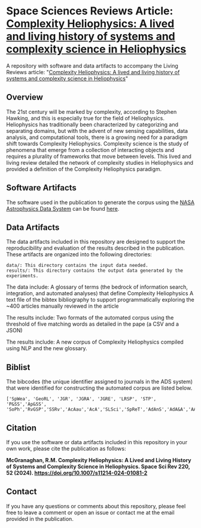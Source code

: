 # Space Sciences Reviews Article: [Complexity Heliophysics: A lived and living history of systems and complexity science in Heliophysics](https://link.springer.com/article/10.1007/s11214-024-01081-2)

A repository with software and data artifacts to accompany the Living Reviews article: "[Complexity Heliophysics: A lived and living history of systems and complexity science in Heliophysics](https://link.springer.com/article/10.1007/s11214-024-01081-2)"

## Overview

The 21st century will be marked by complexity, according to Stephen Hawking, and this is especially true for the field of Heliophysics. Heliophysics has traditionally been characterized by categorizing and separating domains, but with the advent of new sensing capabilities, data analysis, and computational tools, there is a growing need for a paradigm shift towards Complexity Heliophysics. Complexity science is the study of phenomena that emerge from a collection of interacting objects and requires a plurality of frameworks that move between levels. This lived and living review detailed the network of complexity studies in Heliophysics and provided a definition of the Complexity Heliophysics paradigm. 


## Software Artifacts

The software used in the publication to generate the corpus using the [NASA Astrophysics Data System](https://ui.adsabs.harvard.edu/) can be found [here](https://github.com/rmcgranaghan/Helio-KNOW/tree/main/utils).

## Data Artifacts

The data artifacts included in this repository are designed to support the reproducibility and evaluation of the results described in the publication. These artifacts are organized into the following directories:

    data/: This directory contains the input data needed.
    results/: This directory contains the output data generated by the experiments.

The data include: 
    A glossary of terms (the bedrock of information search, integration, and automated analyses) that define Complexity Heliophysics
    A text file of the bibtex bibliography to support programmatically exploring the ~400 articles manually reviewed in the article

The results include:
    Two formats of the automated corpus using the threshold of five matching words as detailed in the pape (a CSV and a JSON) 

The results include: A new corpus of Complexity Heliophysics compiled using NLP and the new glossary. 

## Biblist
The bibcodes (the unique identifier assigned to journals in the ADS system) that were identified for constructing the automated corpus are listed below. 
```
['SpWea', 'GeoRL', 'JGR', 'JGRA', 'JGRE', 'LRSP', 'STP', 'P&SS','Ap&SS', 'SoPh','RvGSP','SSRv','AcAau','AcA','SLSci','SpReT','AdAnS','AdA&A','AASP','AdAp','AdAtS','AdGeo','AdSpR','ASPRv','AurPh','JComp','JPCom','Cmplx','LRCA','ApL','ASPRv','PLoSO','E&SS']
```

## Citation

If you use the software or data artifacts included in this repository in your own work, please cite the publication as follows:

__McGranaghan, R.M. Complexity Heliophysics: A Lived and Living History of Systems and Complexity Science in Heliophysics. Space Sci Rev 220, 52 (2024). https://doi.org/10.1007/s11214-024-01081-2__

## Contact

If you have any questions or comments about this repository, please feel free to leave a comment or open an issue or contact me at the email provided in the publication. 
